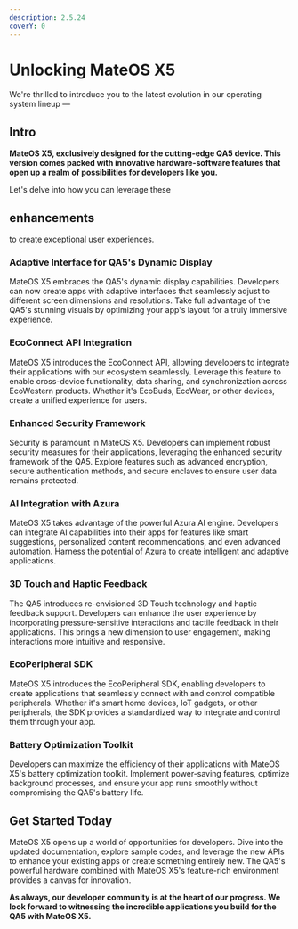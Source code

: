 ```yaml
---
description: 2.5.24
coverY: 0
---
```


# Unlocking MateOS X5

We're thrilled to introduce you to the latest evolution in our operating system lineup —&#x20;

## **Intro**

**MateOS X5, exclusively designed for the cutting-edge QA5 device. This version comes packed with innovative hardware-software features that open up a realm of possibilities for developers like you.**&#x20;

Let's delve into how you can leverage these&#x20;

## enhancements&#x20;

to create exceptional user experiences.

### **Adaptive Interface for QA5's Dynamic Display**

&#x20;MateOS X5 embraces the QA5's dynamic display capabilities. Developers can now create apps with adaptive interfaces that seamlessly adjust to different screen dimensions and resolutions. Take full advantage of the QA5's stunning visuals by optimizing your app's layout for a truly immersive experience.

### **EcoConnect API Integration**

&#x20;MateOS X5 introduces the EcoConnect API, allowing developers to integrate their applications with our ecosystem seamlessly. Leverage this feature to enable cross-device functionality, data sharing, and synchronization across EcoWestern products. Whether it's EcoBuds, EcoWear, or other devices, create a unified experience for users.

### **Enhanced Security Framework**

&#x20;Security is paramount in MateOS X5. Developers can implement robust security measures for their applications, leveraging the enhanced security framework of the QA5. Explore features such as advanced encryption, secure authentication methods, and secure enclaves to ensure user data remains protected.

### **AI Integration with Azura**

&#x20;MateOS X5 takes advantage of the powerful Azura AI engine. Developers can integrate AI capabilities into their apps for features like smart suggestions, personalized content recommendations, and even advanced automation. Harness the potential of Azura to create intelligent and adaptive applications.

### **3D Touch and Haptic Feedback**&#x20;

The QA5 introduces re-envisioned 3D Touch technology and haptic feedback support. Developers can enhance the user experience by incorporating pressure-sensitive interactions and tactile feedback in their applications. This brings a new dimension to user engagement, making interactions more intuitive and responsive.

### **EcoPeripheral SDK**

&#x20;MateOS X5 introduces the EcoPeripheral SDK, enabling developers to create applications that seamlessly connect with and control compatible peripherals. Whether it's smart home devices, IoT gadgets, or other peripherals, the SDK provides a standardized way to integrate and control them through your app.

### **Battery Optimization Toolkit**

Developers can maximize the efficiency of their applications with MateOS X5's battery optimization toolkit. Implement power-saving features, optimize background processes, and ensure your app runs smoothly without compromising the QA5's battery life.

## **Get Started Today**&#x20;

MateOS X5 opens up a world of opportunities for developers. Dive into the updated documentation, explore sample codes, and leverage the new APIs to enhance your existing apps or create something entirely new. The QA5's powerful hardware combined with MateOS X5's feature-rich environment provides a canvas for innovation.

**As always, our developer community is at the heart of our progress. We look forward to witnessing the incredible applications you build for the QA5 with MateOS X5.**
